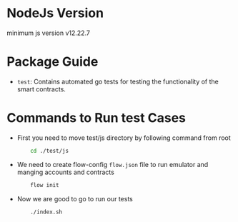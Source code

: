 # NodeJs Version

minimum js version v12.22.7

# Package Guide

- `test`: Contains automated go tests for testing the functionality
  of the smart contracts.

# Commands to Run test Cases

- First you need to move test/js directory by following command from root

  ```sh
      cd ./test/js
  ```

- We need to create flow-config `flow.json` file to run emulator and manging accounts and contracts
  ```sh
      flow init
  ```

- Now we are good to go to run our tests 
  ```sh
      ./index.sh
  ```

